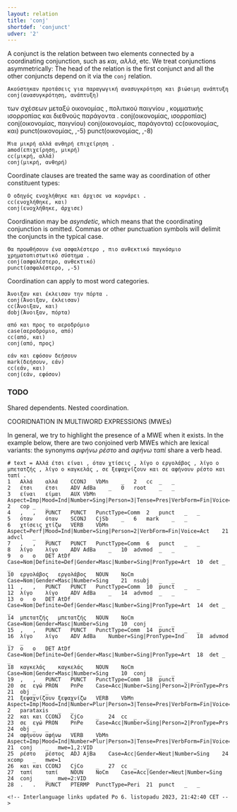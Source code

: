 ```yaml
---
layout: relation
title: 'conj'
shortdef: 'conjunct'
udver: '2'
---
```


A conjunct is the relation between two elements connected by a
coordinating conjunction, such as _και_, _αλλά_, etc.  We treat
conjunctions asymmetrically: The head of the relation is the first
conjunct and all the other conjuncts depend on it via the `conj` relation.

~~~ sdparse
Ακούστηκαν προτάσεις για παραγωγική ανασυγκρότηση και βιώσιμη ανάπτυξη
conj(ανασυγκρότηση, ανάπτυξη)
~~~

<div id="punct1" class="sd-parse">
των σχέσεων μεταξύ οικονομίας , πολιτικού παιγνίου , κομματικής ισορροπίας και διεθνούς παράγοντα .
conj(οικονομίας, ισορροπίας)
conj(οικονομίας, παιγνίου)
conj(οικονομίας, παράγοντα)
cc(οικονομίας, και)
punct(οικονομίας, ,-5)
punct(οικονομίας, ,-8)
</div>

~~~ sdparse
Μια μικρή αλλά ανθηρή επιχείρηση .
amod(επιχείρηση, μικρή)
cc(μικρή, αλλά)
conj(μικρή, ανθηρή)
~~~

Coordinate clauses are treated the same way as coordination of other constituent types:

~~~ sdparse
Ο οδηγός ενοχλήθηκε και άρχισε να κορνάρει .
cc(ενοχλήθηκε, και)
conj(ενοχλήθηκε, άρχισε)
~~~

Coordination may be _asyndetic,_ which means that the coordinating conjunction is omitted.
Commas or other punctuation symbols will delimit the conjuncts in the typical case.

~~~ sdparse
Θα προωθήσουν ένα ασφαλέστερο , πιο ανθεκτικό παγκόσμιο χρηματοπιστωτικό σύστημα .
conj(ασφαλέστερο, ανθεκτικό)
punct(ασφαλέστερο, ,-5)
~~~

Coordination can apply to most word categories.

~~~ sdparse
Άνοιξαν και έκλεισαν την πόρτα .
conj(Άνοιξαν, έκλεισαν)
cc(Άνοιξαν, και)
dobj(Άνοιξαν, πόρτα)
~~~

~~~ sdparse
από και προς το αεροδρόμιο
case(αεροδρόμιο, από)
cc(από, και)
conj(από, προς)
~~~

~~~ sdparse
εάν και εφόσον δεήσουν
mark(δεήσουν, εάν)
cc(εάν, και)
conj(εάν, εφόσον)
~~~



### TODO
Shared dependents.
Nested coordination.

COORIDNATION IN MULTIWORD EXPRESSIONS (MWEs)

In general, we try to highlight the presence of a MWE when it exists. In the example below, there are two conjoined verb MWEs which are lexical variants: the synonyms *αφήνω ρέστο* and *αφήνω ταπί*  share a verb head. 

~~~connlu
# text = Αλλά έτσι είναι , όταν χτίσεις , λίγο ο εργολάβος , λίγο ο μπετατζής , λίγο ο καγκελάς , σε ξεψαχνίζουν και σε αφήνουν ρέστο και ταπί .
1	Αλλά	αλλά	CCONJ	VbMn	_	2	cc	_	_
2	έτσι	έτσι	ADV	AdBa	_	0	root	_	_
3	είναι	είμαι	AUX	VbMn	Aspect=Imp|Mood=Ind|Number=Sing|Person=3|Tense=Pres|VerbForm=Fin|Voice=Pass	2	cop	_	_
4	,	,	PUNCT	PUNCT	PunctType=Comm	2	punct	_	_
5	όταν	όταν	SCONJ	CjSb	_	6	mark	_	_
6	χτίσεις	χτίζω	VERB	VbMn	Aspect=Perf|Mood=Ind|Number=Sing|Person=2|VerbForm=Fin|Voice=Act	21	advcl	_	_
7	,	,	PUNCT	PUNCT	PunctType=Comm	6	punct	_	_
8	λίγο	λίγο	ADV	AdBa	_	10	advmod	_	_
9	ο	ο	DET	AtDf	Case=Nom|Definite=Def|Gender=Masc|Number=Sing|PronType=Art	10	det	_	_
10	εργολάβος	εργολάβος	NOUN	NoCm	Case=Nom|Gender=Masc|Number=Sing	21	nsubj	_	_
11	,	,	PUNCT	PUNCT	PunctType=Comm	10	punct	_	_
12	λίγο	λίγο	ADV	AdBa	_	14	advmod	_	_
13	ο	ο	DET	AtDf	Case=Nom|Definite=Def|Gender=Masc|Number=Sing|PronType=Art	14	det	_	_
14	μπετατζής	μπετατζής	NOUN	NoCm	Case=Nom|Gender=Masc|Number=Sing	10	conj	_	_
15	,	,	PUNCT	PUNCT	PunctType=Comm	14	punct	_	_
16	λίγο	λίγο	ADV	AdBa	Number=Sing|PronType=Ind	18	advmod	_	_
17	ο	ο	DET	AtDf	Case=Nom|Definite=Def|Gender=Masc|Number=Sing|PronType=Art	18	det	_	_
18	καγκελάς	καγκελάς	NOUN	NoCm	Case=Nom|Gender=Masc|Number=Sing	10	conj	_	_
19	,	,	PUNCT	PUNCT	PunctType=Comm	18	punct	_	_
20	σε	εγώ	PRON	PnPe	Case=Acc|Number=Sing|Person=2|PronType=Prs	21	obj	_	_
21	ξεψαχνίζουν	ξεψαχνίζω	VERB	VbMn	Aspect=Imp|Mood=Ind|Number=Plur|Person=3|Tense=Pres|VerbForm=Fin|Voice=Act	2	parataxis	_	_
22	και	και	CCONJ	CjCo	_	24	cc	_	_
23	σε	εγώ	PRON	PnPe	Case=Acc|Number=Sing|Person=2|PronType=Prs	24	obj	_	_
24	αφήνουν	αφήνω	VERB	VbMn	Aspect=Imp|Mood=Ind|Number=Plur|Person=3|Tense=Pres|VerbForm=Fin|Voice=Act	21	conj	_	mwe=1,2:VID
25	ρέστο	ρέστος	ADJ	AjBa	Case=Acc|Gender=Neut|Number=Sing	24	xcomp	_	mwe=1
26	και	και	CCONJ	CjCo	_	27	cc	_	_
27	ταπί	ταπί	NOUN	NoCm	Case=Acc|Gender=Neut|Number=Sing	24	conj	_	mwe=2:VID
28	.	.	PUNCT	PTERMP	PunctType=Peri	21	punct	_	_

<!-- Interlanguage links updated Po 6. listopadu 2023, 21:42:40 CET -->
